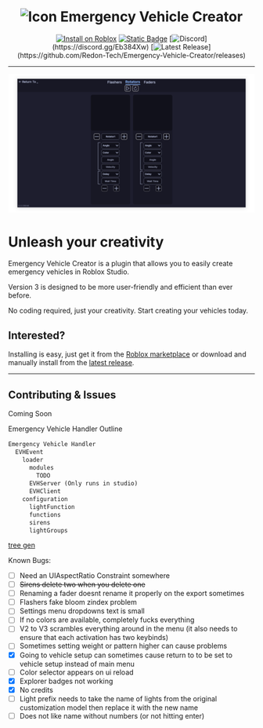 <h1 align="center"> <img src="/docs/assets/EVC.png" alt="Icon" height=35 vertical-align="middle" /> Emergency Vehicle Creator </h1>

<div align="center">
  
  [![Install on Roblox](https://img.shields.io/badge/Install%20on-Roblox-00A2FF?style=for-the-badge&logo=robloxstudio&logoColor=ffffff&labelColor=302d41)](https://create.roblox.com/store/asset/9953321418/)
  [![Static Badge](https://img.shields.io/badge/Documentation-cba6f7?style=for-the-badge&logo=materialformkdocs&logoColor=ffffff&labelColor=302d41)](https://evc.redon.tech)
  [![Discord](https://img.shields.io/discord/536555061510144020?label=discord&logo=discord&logoColor=rgb(255,255,255)&labelColor=302d41&style=for-the-badge)](https://discord.gg/Eb384Xw)
  [![Latest Release](https://img.shields.io/github/v/release/redon-tech/Emergency-Vehicle-Creator?logo=githubactions&logoColor=rgb(255,255,255)&labelColor=302d41&style=for-the-badge)](https://github.com/Redon-Tech/Emergency-Vehicle-Creator/releases)

</div>

---

![Beautiful screenshot of rotator creator](/docs/assets/img/EVC-Dropshadow.png)

# Unleash your creativity

Emergency Vehicle Creator is a plugin that allows you to easily create emergency vehicles in Roblox Studio.

Version 3 is designed to be more user-friendly and efficient than ever before.

No coding required, just your creativity. Start creating your vehicles today.

## Interested?

Installing is easy, just get it from the [Roblox marketplace](https://create.roblox.com/store/asset/9953321418/) or download and manually install from the [latest release](https://github.com/Redon-Tech/Emergency-Vehicle-Creator/releases/latest).

---

## Contributing & Issues

Coming Soon

Emergency Vehicle Handler Outline
```
Emergency Vehicle Handler
  EVHEvent
    loader
      modules
        TODO
      EVHServer (Only runs in studio)
      EVHClient
    configuration
      lightFunction
      functions
      sirens
      lightGroups
```
[tree gen](https://tree.nathanfriend.com/?s=(%27op0s!(%27fancy!true~fullPath!false~trailingSlash!true~rootDot!false)~2(%272%27.Emergency%20Vehicle%20Handler.-EVHEv3loader*modules*-TODO6Server%20%7BOnly%20runs%20in%20studio%7D6Cli3configura04F5*f5s*sirens4Groups%27)~version!%271%27)*.----%20%20.%5Cn0tion2source!3ent.--4*light5unc06*EVH%01654320.-*)

Known Bugs:
- [ ] Need an UIAspectRatio Constraint somewhere
- [ ] ~~Sirens delete two when you delete one~~
- [ ] Renaming a fader doesnt rename it properly on the export sometimes
- [ ] Flashers fake bloom zindex problem
- [ ] Settings menu dropdowns text is small
- [ ] If no colors are available, completely fucks everything
- [ ] V2 to V3 scrambles everything around in the menu (it also needs to ensure that each activation has two keybinds)
- [ ] Sometimes setting weight or pattern higher can cause problems
- [x] Going to vehicle setup can sometimes cause return to to be set to vehicle setup instead of main menu
- [ ] Color selector appears on ui reload
- [x] Explorer badges not working
- [x] No credits
- [ ] Light prefix needs to take the name of lights from the original customization model then replace it with the new name
- [ ] Does not like name without numbers (or not hitting enter)